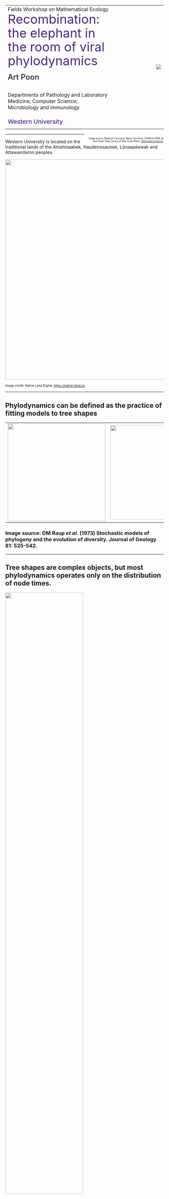
<table>
<tr>
<td>
Fields Workshop on Mathematical Ecology
<div style="font-size: 2.5em; line-height: 1.1; color: #4F2683;">Recombination: the elephant in the room of viral phylodynamics</div>
<div style="font-size: 1.5em; line-height: 2.5; font-weight: 500;">Art Poon</div>

Departments of Pathology and Laboratory Medicine; Computer Science; Microbiology and Immunology<br/>

<div style="font-size: 1.2em; line-height: 2; color: #4F2683; font-weight: 500;">
Western University
</div>

</td>
<td width="33%">
<img src="/img/elephant-in-the-room.jpg" style="float: right;"/>
</td>
</tr>
</table>

<div style="float: right; text-align: right; width: 50%; color: black; font-size: 0.5em">
<br/>
Image source: Elephant's tea party, Robur Tea Room, 24 March 1939, by Sam Hood. State Library of New South Wales. <a href="https://commons.wikimedia.org/wiki/File:Elephant%27s_tea_party,_Robur_Tea_Room,_24_March_1939,_by_Sam_Hood_(8739115901).jpg">Wikimedia Commons</a>.
</div>



---

Western University is located on the traditional lands of the Anishinaabek, Haudenosaunee, L&#363;naap&eacute;ewak and Attawandaron peoples.

<img src="/img/native-land.png" width=700/>

<small><small>
Image credit: Native Land Digital, https://native-land.ca
</small></small>

---

## Phylodynamics can be defined as the practice of fitting models to tree shapes

<table>
<tr>
<td><img src="/img/raup1973.png" height=310/></td>
<td><img src="/img/raup1973-2.png" height=300/></td>
</tr>
</table>


### Image source: DM Raup <i>et al.</i> (1973) Stochastic models of phylogeny and the evolution of diversity. Journal of Geology 81: 525-542.

---


## Tree shapes are complex objects, but most phylodynamics operates only on the distribution of node times.

<img src="/img/macpherson2022.png" width="70%">

### Image source: A MacPherson <i>et al.</i> 2022. Unifying phylogenetic birth-death models in epidemiology and macroevolution. Syst Biol 71: 172-189.

---

# The birth-death SIR model 

* Phylodynamic models generally equate lineage birth (internal node) with transmission.
  * Birth occurs at rate $\lambda$, which may vary over time, *i.e.*, $\\{\lambda\_1, \lambda_2, \ldots \\}$.
* Assume lineage death (terminal node) means removal (including sampling) at rate $\mu$.
* The BDSIR model (K&uuml;nhert *et al.*, 2014) constrains variation in $\lambda$ and $\mu$ over time by an SIR model, where growth is $S$-limited.

![](/img/SIR-model.svg)

---

# The basic reproduction number

* The rate of change in the number of infected individuals ($I$) is:

`$$\frac{dI}{dt} = (\beta S - \gamma) I$$`

* The number of infections grows when $\beta S / \gamma > 1$.
* At the start of an epidemic, this quantity is known as the basic reproduction number, $R_0$.
  * The expected number of secondary infections from an index case.
  * An important parameter for public health decision-making.

---

# $R_0$ and phylodynamics

* Phylodynamic methods are increasingly used to estimate $R_0$ from genetic sequence data.
<img src="https://virological.org/uploads/default/original/1X/8f21f08be4ef14d94441e26c058332e72536ea53.png" height=220/>

* Higher $R_0$ should be associated with a greater concentration of internal node times near root.

### Image source: TG Vaughan et al. (2020) Phylodynamic Analyses of outbreaks in China, Italy, Washington State (USA), and the Diamond Princess. https://virological.org

---

## Recombination is the exchange of genetic material between genomes

![](/img/recombination.svg)

---

# Many RNA viruses exhibit high rates of recombination

* HIV-1 undergoes about $1.3\times 10^{-3}$ recombination events per nucleotide per cellular infection (Schlub *et al*, 2010).

<div style="width: 100%; height: 100px; overflow: hidden;">
<img src="https://www.hiv.lanl.gov/scratch/CRFimg/4_CRF04_cpx.png" style="max-height: unset; height: 150px; margin: -30px 0 0 200px; padding: 0; border: unset;"/>
</div>

* About 0.1 to 0.4 reassortment events occur per lineage per year in influenza viruses (M&uuml;ller *et al* 2020).
  * Reassortment is a form of recombination involving the exchange of entire genome segments.

### Image source: https://www.hiv.lanl.gov/components/sequence/HIV/crfdb/crfs.comp

---

## Recombination creates phylogenetic discordance between different intervals of the genome

![](/img/phylo-discord.svg)

---

## Discordant phylogenies can be represented jointly as an ancestral recombination graph

<img src="/img/ancestral-recomb-graph.svg" width=75%/>

---

## Resolving trees from an ARG is analogous to a subtree-prune-regraft operation

![](/img/5692f1-linear.png)


---

# Phylodynamic studies seldom account for recombination

* If we are reconstructing a single tree from the sequence alignment, then we are essentially averaging over multiple trees.
* It is widely known in the evolutionary biology literature that recombination tends to make this average tree more "star-like", *e.g.*, Schierup and Hein (2000).
  * In the extreme case, every site evolves independently.
* Is phylodynamic estimation of $R_0$ confounded by recombination?

---

# Simulation methods
<table>
<tr>
  <td>
    <ul>
      <li>Used <a href="https://tgvaughan.github.io/remaster/">ReMASTER</a> (BEAST2, v2.7.2; Vaughan 2024) to simulate trees under the BDSIR model.</li>
      <li>Two sets of parameters ("HIV-like" and "SARS-like") determined by fitting BDSIR to data, with priors informed by literature.</li>
      <li>Used <a href="https://github.com/sjspielman/pyvolve">Pyvolve</a> (v1.1.0, Spielman and Wilke 2015) to simulate an alignment from the tree, calibrated on real data.</li>
    </ul>
  </td>
  <td width="25%">
    <img src="https://filogeneti.ca/img/wwang.jpeg"/>
    <div style="font-size: 0.8em;">
    Analysis by William Wang, undergraduate thesis student.
    </div>
  </td>
</tr>
</table>

---

# Baseline tests

<table>
  <tr>
  <td>
    <ul>
      <li>Fit BDSIR model in BEAST2 to simulated alignments.</li>
      <li>Set a narrow prior on $\gamma$ (<tt>becomeUninfectious</tt> rate) to address parameter identifiability issue, <i>i.e.</i>, <a href="https://academic.oup.com/mbe/article/38/9/4010/6278301">Louca <i>et al.</i> 2021</a>.</li>
      <li>Evaluated five combinations of model parameters (colours) and five replicates of one set of parameters (squares).</li>
    </ul>
  </td>
  <td width="45%">
    <img src="/img/recombR0-tests.svg" width=400/>
  </td>
  </tr>
</table>

---

# Adding recombination

1. Assume $B$ breakpoints are distributed uniformly at random across the alignment.
2. Assign the simulated tree to the leftmost interval.
3. At each breakpoint, apply a subtree-prune-regraft (SPR) operation to a random point in the preceding tree.
  * This assumes that parental lineages are always sampled!
4. Simulate alignments for every tree.
5. Combine intervals to generate the recombinant alignment.

---

## Trees become more star-like with increasing recombination

![](/img/recombR0-trees.svg)

---

## Recombination causes BEAST2* to overestimate R0, with diminishing returns

<img src="/img/recombR0-results.svg" width=80%/>

### *phylodynamics serial with narrow prior on `becomeUninfectiousRate` - chains run for 1e8 steps, extended to 2e8 if failure to converge. 

---

# Is B=100 a realistic amount of recombination?

* Many of the simulated breakpoints are inconsequential, *e.g.*:
  * exchange of terminal branches
  * short interval between breakpoints
* *i.e.*, the sort of recombination that is most visible to us may be in the minority
* Time scale of ~20 years for HIV-like data, ~200 days for SARS-like data.

---

# Recombination is complicated

* Several things need to occur for recombination to affect tree shape:
  1. Superinfection: transmission to an infected individual*
  2. Genetic divergence between parental lineages
  3. Co-infection of the same host cell
  4. Recombination of co-infecting genomes
* We only really have good empirical (*in vitro*) data on (4)

### *Keep an eye out for recent work by Nicola M&uuml;ller and colleagues..

---

## Recombination may be a serious problem for phylodynamics.

<img src="https://upload.wikimedia.org/wikipedia/commons/a/ac/Baba.2.jpg" height=300/>

## How much recombination is there in our data?

### Image source: Elefant Baba der Madame Lecerf (1824, [public domain](https://commons.wikimedia.org/wiki/File:Baba.2.jpg)).

---

# Recombination in segmented viruses occurs by exchange of entire segments between genomes
* Influenza A virus has eight genome segments &mdash; recombination within segments is rare ([Boni *et al* 2010](https://journals.plos.org/plosone/article?id=10.1371/journal.pone.0010434)).
* Reassortment plays an important role in IAV adaptation (antigenic shift).

![](/img/reassortment.svg)

---

## Reassortment in IAV is often detected by phylogenetic discordance

![](/img/tanglegram.svg)

---

# How reliable is this approach for detecting reassortment?

<table>
<tr>
  <td>
    <ul>
      <li>Individual reassortment events can be reconstructed as SPR edits between trees.</li>
      <li>Some studies employing such methods have reported enormous numbers of reassortment events, <i>e.g.</i>, <a href="https://www.frontiersin.org/journals/microbiology/articles/10.3389/fmicb.2021.793500/full"/>Gong <i>et al.</i> (2021)</a> reported 1,927 events.</li>
      <li>However, phylogenetic discordance can also be induced by error in reconstructing the actual tree.</li>
    </ul>
  </td>
  <td width="25%">
    <img src="https://filogeneti.ca/img/hcastelan.jpeg" width=170/>
    <div style="font-size: 0.8em;">
    Analysis by Hugo Castel&aacute;n S&aacute;nchez, postdoctoral associate.
    </div>
  </td>
</tr>
</table>


---

# Simulation methods

* Retrieved 11,795 complete H5Nx genomes from avian hosts from NCBI Genbank and GISAID databases.
* Generated five replicate samples of $n=214$ genomes and reconstructed ML trees for each segment.
* Used Pyvolve to simulate alignments along the segment 4 (HA) tree for all other segments (rescaled to match observed variation).
* Reconstructed ML trees from the simulated alignments.

## Any SPRs detected in these trees must be false positives!

---

## The number of SPRs in the absence of any reassortment is similar to real data!
<img src="/img/hfive-barplots.svg" width="75%"/>

---

## False SPRs tend to involve smaller subtrees than SPRs from real data
<img src="/img/hfive-ntips.svg" width="67%"/>

---

## False SPRs tend to travel a shorter distance in the tree

<img src="/img/hfive-siblings.svg" width="67%"/>

---

# We should be more cautious about interpreting SPRs as reassortment events

* Filtering on larger subtrees with a longer regraft distance should mitigate a high false positive rate.
* This result is very sensitive to how we simulate trees for other segments.
* Maximizing the divergence among sequences &mdash; by removing closely-related sequences &mdash; can also substantially reduce the false positive rate.

---

## Recombination is usually detected by comparing each sequence to two others as potential "parents".

<div style="width: 100%; height: 335px; overflow: hidden;">
<img src="https://onlinelibrary.wiley.com/cms/asset/4734e2c3-0b63-4a2c-9a90-dcb26cb94926/jph12373-fig-0003-m.jpg" style="max-height: unset; height: 500px; margin: -20px 0 0 100px; padding: 0; border: unset;">
</div>

<small>
RDP analysis of begomovirus genomes.
</small>

### Image source: S Serfraz *et al.* (2015) Recombination Among Begomoviruses on Malvaceous Plants Leads to the Evolution of Okra Enation Leaf Curl Virus in Pakistan. J Phytopathol 163: 764-776.

---

## Another approach is to identify sections of an alignment with significant phylogenetic discordance

<div style="width: 100%; height: 320px; overflow: hidden;">
<img src="https://journals.plos.org/plospathogens/article/file?id=10.1371/journal.ppat.1006466.g001&type=large" style="max-height: unset; height: 400px; margin: 0px 0 0 100px; padding: 0; border: unset;">
</div>

<small>
GARD analysis of SIV and HIV reference genomes.
</small>

### Image source: Bell and Bedford (2017) [Modern-day SIV viral diversity generated by extensive recombination and cross-species transmission](https://journals.plos.org/plospathogens/article?id=10.1371/journal.ppat.1006466). PLOS Pathog 13: e1006466.

---

# Dynamic stochastic block models

<table>
<tr>
  <td>
    <ul>
      <li>A stochastic block model comprises:</li>
      <ul>
        <li>A partition of $n$ nodes into $K$ blocks or communities, ${B_1, B_2, \ldots, B_K}$</li>
        <li>A $K\times K$ matrix of edge probabilities ($\pi$) between blocks $i$ and $j$</li>
      </ul>
      <li>Typically, $\pi$ is set so that edges are more common within blocks than between blocks.</li>
      <li>In a <i>dynamic</i> SBM, we add a rate matrix $Q$ for nodes to transition between blocks over time.</li>
    </ul>
  </td>
  <td width="40%">
    <img src="/img/jchiquet-sbm.png"/>
    <small><small>
    Image source: Julien Chiquet. MAP566 - Stats in Action <a href="https://jchiquet.github.io/MAP566/docs/mixture-models/map566-lecture-graph-clustering-part2.html"/>lecture notes</a>. 
    </small></small>
  </td>
</tr>
</table>

---

<table>
<tr>
  <td>
    <h1>DSBMs applied to recombination detection</h1>
    <ul>
      <li>Recombination is analogous to a transition between communities.</li>
      <li>Curated a representative sample of the global diversity of HIV-1 genomes ($n=525$)</li>
      <li>Generated networks from 82 windows of the alignment by applying an adaptive threshold to the Tamura-Nei (1993) distance matrices.</li>
    </ul>
    <table>
    <tr>
    <td>Study by Abayomi Olabode, postdoctoral associate; published in Proc Natl Acad Sci (Olabode <i>et al.</i> 2022).</td>
    <td width="33%"><img src="https://filogeneti.ca/img/aolabode.jpeg" height=150/></td>
    </tr>
    </table>
  </td>
  <td width="33%">
    <img src="/img/pnas.2108815119fig02.jpg" height=550/>
  </td>
</tr>
</table>

---

# Ongoing work

* The implementation of DSBMs in the *R* package *dynsbm* uses expectation-maximization to generate point estimates for model parameters.
  * DSBM output is difficult to interpret.
  * Does not quantify uncertainty in estimates.
  * Not designed for recombination, where transitions between clusters can involve multiple genomes.
* We are implementing a Bayesian version in *R* that will (hopefully) address these issues.

---



# Thanks!

<table>
<tr>
  <td>
    <img src="/img/cihr.png" width="250px"/><br/>
    <img src="/img/NSERC_RGB.png" width="230px"/>
    <img src="/img/NIH_NIAID.jpg" width="50px"/>
  </td>
  <td style="vertical-align: middle;">
    <img src="https://upload.wikimedia.org/wikipedia/commons/b/b3/Elephant_with_a_saxophone_for_trunk_at_Claudes_Chalet.jpg" width="800px"/>
  </td>
</tr>
</table>

### Image source: Elephant with a saxophone for trunk at Claudes Chalet. [Wikimedia Commons](https://commons.wikimedia.org/wiki/File:Elephant_with_a_saxophone_for_trunk_at_Claudes_Chalet.jpg)